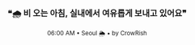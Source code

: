 <div align="center">

<br>

<h3>❝🌧️ 비 오는 아침, 실내에서 여유롭게 보내고 있어요❞</h3>

<sub>06:00 AM • Seoul 🌦️ • by CrowRish</sub>

<br>

</div>